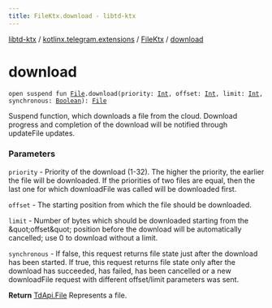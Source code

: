 ```yaml
---
title: FileKtx.download - libtd-ktx
---
```


[libtd-ktx](../../index.html) / [kotlinx.telegram.extensions](../index.html) / [FileKtx](index.html) / [download](./download.html)

# download

`open suspend fun `[`File`](https://tdlibx.github.io/td/docs/org/drinkless/td/libcore/telegram/TdApi.File.html)`.download(priority: `[`Int`](https://kotlinlang.org/api/latest/jvm/stdlib/kotlin/-int/index.html)`, offset: `[`Int`](https://kotlinlang.org/api/latest/jvm/stdlib/kotlin/-int/index.html)`, limit: `[`Int`](https://kotlinlang.org/api/latest/jvm/stdlib/kotlin/-int/index.html)`, synchronous: `[`Boolean`](https://kotlinlang.org/api/latest/jvm/stdlib/kotlin/-boolean/index.html)`): `[`File`](https://tdlibx.github.io/td/docs/org/drinkless/td/libcore/telegram/TdApi.File.html)

Suspend function, which downloads a file from the cloud. Download progress and completion of
the download will be notified through updateFile updates.

### Parameters

`priority` - Priority of the download (1-32). The higher the priority, the earlier the file
will be downloaded. If the priorities of two files are equal, then the last one for which
downloadFile was called will be downloaded first.

`offset` - The starting position from which the file should be downloaded.

`limit` - Number of bytes which should be downloaded starting from the &amp;quot;offset&amp;quot;
position before the download will be automatically cancelled; use 0 to download without a limit.

`synchronous` - If false, this request returns file state just after the download has been
started. If true, this request returns file state only after the download has succeeded, has
failed, has been cancelled or a new downloadFile request with different offset/limit parameters
was sent.

**Return**
[TdApi.File](https://tdlibx.github.io/td/docs/org/drinkless/td/libcore/telegram/TdApi.File.html) Represents a file.

